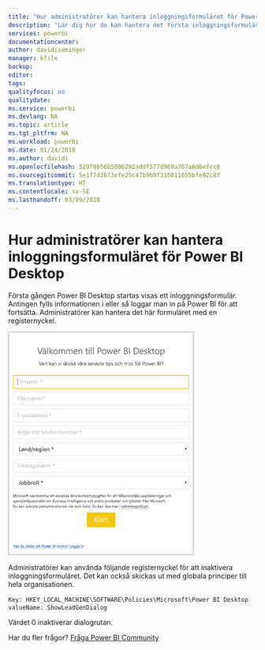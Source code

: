 ```yaml
---
title: "Hur administratörer kan hantera inloggningsformuläret för Power BI Desktop"
description: "Lär dig hur du kan hantera det första inloggningsformuläret när Power BI Desktop öppnas."
services: powerbi
documentationcenter: 
author: davidiseminger
manager: kfile
backup: 
editor: 
tags: 
qualityfocus: no
qualitydate: 
ms.service: powerbi
ms.devlang: NA
ms.topic: article
ms.tgt_pltfrm: NA
ms.workload: powerbi
ms.date: 01/24/2018
ms.author: davidi
ms.openlocfilehash: 519f8b56b5086292addf577d969a707a6d6efcc8
ms.sourcegitcommit: 5e1f7d2673efe25c47b9b9f315011055bfe92c8f
ms.translationtype: HT
ms.contentlocale: sv-SE
ms.lasthandoff: 03/09/2018
---
```

# <a name="how-administrators-can-manage-the-power-bi-desktop-sign-in-form"></a>Hur administratörer kan hantera inloggningsformuläret för Power BI Desktop
Första gången Power BI Desktop startas visas ett inloggningsformulär. Antingen fylls informationen i eller så loggar man in på Power BI för att fortsätta. Administratörer kan hantera det här formuläret med en registernyckel. 

![Första inloggningsformuläret för Power BI Desktop](media/desktop-admin-sign-in-form/sign-in-form.png)

Administratörer kan använda följande registernyckel för att inaktivera inloggningsformuläret. Det kan också skickas ut med globala principer till hela organisationen.

```
Key: HKEY_LOCAL_MACHINE\SOFTWARE\Policies\Microsoft\Power BI Desktop
valueName: ShowLeadGenDialog
```

Värdet 0 inaktiverar dialogrutan.

Har du fler frågor? [Fråga Power BI Community](http://community.powerbi.com/)

